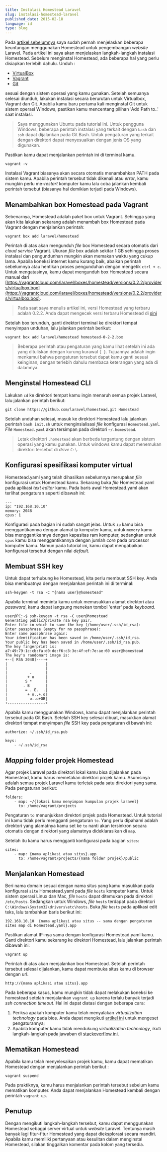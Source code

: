 ```yaml
---
title: Instalasi Homestead Laravel
slug: instalasi-homestead-laravel
published_date: 2015-02-18
language: id
type: blog
---
```


Pada [artikel sebelumnya](/homestead-pengembangan-laravel.html) saya sudah pernah menjelaskan beberapa keuntungan menggunakan Homestead untuk pengembangan *website* Laravel. Pada artikel ini saya akan menjelaskan langkah-langkah instalasi Homestead. Sebelum menginstal Homestead, ada beberapa hal yang perlu disiapkan terlebih dahulu. Unduh :

- [VirtualBox](https://www.virtualbox.org/wiki/Downloads)
- [Vagrant](https://www.vagrantup.com/downloads.html)
- [Git](http://git-scm.com/downloads)

sesuai dengan sistem operasi yang kamu gunakan. Setelah semuanya selesai diunduh, lakukan instalasi secara berurutan untuk Virtualbox, Vagrant dan Git. Apabila kamu baru pertama kali menginstal Git untuk sistem operasi Windows, pastikan kamu mencentang pilihan 'Add Path to..' saat instalasi.

> Saya menggunakan Ubuntu pada tutorial ini. Untuk pengguna Windows, beberapa perintah instalasi yang terkait dengan `bash` dan `ssh` dapat dijalankan pada Git Bash. Untuk pengaturan yang terkait dengan direktori dapat menyesuaikan dengan jenis OS yang digunakan.

Pastikan kamu dapat menjalankan perintah ini di terminal kamu.

```
vagrant -v
```

Instalasi Vagrant biasanya akan secara otomatis menambahkan PATH pada sistem kamu. Apabila perintah tersebut tidak dikenali atau *error*, kamu mungkin perlu me-*restart* komputer kamu lalu coba jalankan kembali perintah tersebut (biasanya hal demikian terjadi pada Windows).

## Menambahkan box Homestead pada Vagrant

Sebenarnya, Homestead adalah paket box untuk Vagrant. Sehingga yang akan kita lakukan sekarang adalah menambah box Homestead pada Vagrant dengan menjalankan perintah:

```
vagrant box add laravel/homestead
```

Perintah di atas akan mengunduh *file* box Homestead secara otomatis dari *cloud service* Vagrant. Ukuran *file* box adalah sekitar 1 GB sehingga proses instalasi dan pengundunhan mungkin akan memakan waktu yang cukup lama. Apabila koneksi internet kamu kurang baik, abaikan perintah sebelumnya atau hentikan proses pengunduhan dengan mengetik `ctrl + c`. Untuk mengatasinya, kamu dapat mengunduh box Homestead secara manual dari [https://vagrantcloud.com/laravel/boxes/homestead/versions/0.2.2/providers/virtualbox.box](https://vagrantcloud.com/laravel/boxes/homestead/versions/0.2.2/providers/virtualbox.box).

> Pada saat saya menulis artikel ini, versi Homestead yang terbaru adalah 0.2.2. Anda dapat mengecek versi terbaru Homestead di [sini](https://vagrantcloud.com/laravel/boxes/homestead/versions/0.2.2/)

Setelah box terunduh, ganti direktori terminal ke direktori tempat menyimpan unduhan, lalu jalankan perintah berikut:

```
vagrant box add laravel/homestead homestead-0-2-2.box
```

> Beberapa perintah atau pengaturan yang kamu lihat setelah ini ada yang dituliskan dengan kurung kurawal `{ }`. Tujuannya adalah ingin menkamui bahwa pengaturan tersebut dapat kamu ganti sesuai keinginan, dengan terlebih dahulu membaca keterangan yang ada di dalamnya.

## Menginstal Homestead CLI

Lakukan `cd` ke direktori tempat kamu ingin menaruh semua projek Laravel, lalu jalankan perintah berikut:

```
git clone https://github.com/laravel/homestead.git Homestead
```

Setelah unduhan selesai, masuk ke direktori Homestead lalu jalankan perintah `bash init.sh` untuk menginsialisasi *file* konfigurasi `Homestead.yaml`. *File* `Homestead.yaml` akan tersimpan pada direktori `~/.homestead`.

> Letak direktori `.homestead` akan berbeda tergantung dengan sistem operasi yang kamu gunakan. Untuk windows kamu dapat menemukan direktori tersebut di *drive* `C:\`.

## Konfigurasi spesifikasi komputer virtual

Homestead.yaml yang telah dihasilkan sebelumnya merupakan *file* konfigurasi untuk Homestead kamu. Sekarang buka *file* Homestead.yaml pada aplikasi *text editor* kamu. Pada baris awal Homestead.yaml akan terlihat pengaturan seperti dibawah ini:

```
---
ip: "192.168.10.10"
memory: 2048
cpus: 1
```

Konfigurasi pada bagian ini sudah sangat jelas. Untuk `ip` kamu bisa menggantikannya dengan alamat ip komputer kamu, untuk `memory` kamu bisa menggantikannya dengan kapasitas ram komputer, sedangkan untuk `cpus` kamu bisa menggantikannya dengan jumlah *core* pada processor komputer kamu. Namun pada tutorial ini, kamu dapat mengabaikan konfigurasi tersebut dengan nilai *default*.

## Membuat SSH key

Untuk dapat terhubung ke Homestead, kita perlu membuat SSH key. Anda bisa membuatnya dengan menjalankan perintah ini di terminal:

```
ssh-keygen -t rsa -C "{nama user}@homestead"
```

Apabila terminal meminta kamu untuk memasukkan alamat direktori atau *password*, kamu dapat langsung menekan tombol 'enter' pada *keyboard*.

```
user@PC:~$ ssh-keygen -t rsa -C user@homestead
Generating public/private rsa key pair.
Enter file in which to save the key (/home/user/.ssh/id_rsa):
Enter passphrase (empty for no passphrase):
Enter same passphrase again:
Your identification has been saved in /home/user/.ssh/id_rsa.
Your public key has been saved in /home/user/.ssh/id_rsa.pub.
The key fingerprint is:
a7:49:79:1c:cb:fa:d0:de:f6:c3:3e:4f:ef:7e:ae:60 user@homestead
The key's randomart image is:
+--[ RSA 2048]----+
|                 |
|                 |
|          .      |
|         + o     |
|        S *      |
|       . B       |
|        = . E.  .|
|         + o..+.o|
|          o..o+OB|
+-----------------+
```

Apabila kamu menggunakan Windows, kamu dapat menjalankan perintah tersebut pada Git Bash. Setelah SSH key selesai dibuat, masukkan alamat direktori tempat menyimpan *file* SSH key pada pengaturan di bawah ini:

```
authorize: ~/.ssh/id_rsa.pub

keys:
    - ~/.ssh/id_rsa
```

## *Mapping* folder projek Homestead

Agar projek Laravel pada direktori lokal kamu bisa dijalankan pada Homestead, kamu harus memetakan direktori projek kamu. Asumsinya adalah semua projek Laravel kamu terletak pada satu direktori yang sama. Pada pengaturan berikut:

```
folders:
    - map: ~/{lokasi kamu menyimpan kumpulan projek laravel}
      to: /home/vagrant/projects
```

Pengaturan `to` menunjukkan direktori projek pada Homestead. Untuk tutorial ini kamu tidak perlu mengganti pengaturan `to`. Yang perlu dipahami adalah direktori yang alamatnya kamu set ke `to` nanti akan tersinkron secara otomatis dengan direktori yang alamatnya dideklarasikan di `map`.

Setelah itu kamu harus mengganti konfigurasi pada bagian `sites`:

```
sites:
    - map: {nama aplikasi atau situs}.app
      to: /home/vagrant/projects/{nama folder projek}/public
```

## Menjalankan Homestead

Beri nama domain sesuai dengan nama situs yang kamu masukkan pada konfigurasi `site` Homestead.yaml pada *file* `hosts` komputer kamu. Untuk sistem operasi Linux dan Mac, *file* `hosts` dapat ditemukan pada direktori `/etc/hosts`. Sedangkan untuk Windows, *file* `hosts` terdapat pada direktori `C:\Windows\System32\drivers\etc\hosts`. Buka *file* `hosts` pada aplikasi edit teks, lalu tambahkan baris berikut ini:

```
192.168.10.10  {nama aplikasi atau situs -- sama dengan pengaturan sites map di Homestead.yaml}.app
```

Pastikan alamat IP-nya sama dengan konfigurasi Homestead.yaml kamu. Ganti direktori kamu sekarang ke direktori Homestead, lalu jalankan perintah dibawah ini:

```
vagrant up
```

Perintah di atas akan menjalankan box Homestead. Setelah perintah tersebut selesai dijalankan, kamu dapat membuka situs kamu di browser dengan url.

```
http://{nama aplikasi atau situs}.app
```

Pada beberapa kasus, kamu mungkin tidak dapat melakukan koneksi ke homestead setelah menjalankan `vagrant up` karena terlalu banyak terjadi *ssh connection timeout*. Hal ini dapat diatasi dengan beberapa cara:

1. Periksa apakah komputer kamu telah menyalakan *virtualization technology* pada bios. Anda dapat mengikuti [artikel ini](http://www.sysprobs.com/disable-enable-virtualization-technology-bios) untuk mengeset pengaturannya;
2. Apabila komputer kamu tidak mendukung *virtualization technology*, ikuti langkah-langkah pada jawaban di [stackoverflow ini](http://stackoverflow.com/questions/24823456/vagrant-laravel-homestead-doesnt-boot-up-windows-7).

## Mematikan Homestead

Apabila kamu telah menyelesaikan projek kamu, kamu dapat mematikan Homestead dengan menjalankan perintah berikut :

```
vagrant suspend
```

Pada praktiknya, kamu harus menjalankan perintah tersebut sebelum kamu mematikan komputer. Anda dapat menjalankan Homestead kembali dengan perintah `vagrant up`.

## Penutup

Dengan mengikuti langkah-langkah tersebut, kamu dapat menggunakan Homestead sebagai server virtual untuk *website* Laravel. Tentunya masih banyak lagi fitur-fitur Homestead yang dapat dieksplorasi secara mandiri. Apabila kamu memiliki pertanyaan atau kesulitan dalam menginstal Homestead, silakan tinggalkan komentar pada kolom yang tersedia.
